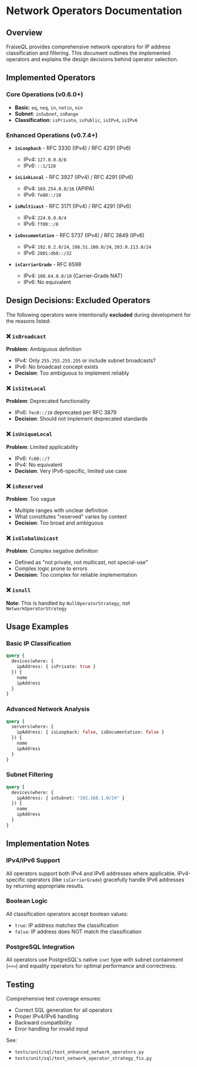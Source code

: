 # Network Operators Documentation

## Overview

FraiseQL provides comprehensive network operators for IP address classification and filtering. This document outlines the implemented operators and explains the design decisions behind operator selection.

## Implemented Operators

### Core Operations (v0.6.0+)

- **Basic**: `eq`, `neq`, `in`, `notin`, `nin`
- **Subnet**: `inSubnet`, `inRange`
- **Classification**: `isPrivate`, `isPublic`, `isIPv4`, `isIPv6`

### Enhanced Operations (v0.7.4+)

- **`isLoopback`** - RFC 3330 (IPv4) / RFC 4291 (IPv6)

  - IPv4: `127.0.0.0/8`
  - IPv6: `::1/128`

- **`isLinkLocal`** - RFC 3927 (IPv4) / RFC 4291 (IPv6)

  - IPv4: `169.254.0.0/16` (APIPA)
  - IPv6: `fe80::/10`

- **`isMulticast`** - RFC 3171 (IPv4) / RFC 4291 (IPv6)

  - IPv4: `224.0.0.0/4`
  - IPv6: `ff00::/8`

- **`isDocumentation`** - RFC 5737 (IPv4) / RFC 3849 (IPv6)

  - IPv4: `192.0.2.0/24`, `198.51.100.0/24`, `203.0.113.0/24`
  - IPv6: `2001:db8::/32`

- **`isCarrierGrade`** - RFC 6598

  - IPv4: `100.64.0.0/10` (Carrier-Grade NAT)
  - IPv6: No equivalent

## Design Decisions: Excluded Operators

The following operators were intentionally **excluded** during development for the reasons listed:

### ❌ `isBroadcast`
**Problem**: Ambiguous definition

- IPv4: Only `255.255.255.255` or include subnet broadcasts?
- IPv6: No broadcast concept exists
- **Decision**: Too ambiguous to implement reliably

### ❌ `isSiteLocal`
**Problem**: Deprecated functionality

- IPv6: `fec0::/10` deprecated per RFC 3879
- **Decision**: Should not implement deprecated standards

### ❌ `isUniqueLocal`
**Problem**: Limited applicability

- IPv6: `fc00::/7`
- IPv4: No equivalent
- **Decision**: Very IPv6-specific, limited use case

### ❌ `isReserved`
**Problem**: Too vague

- Multiple ranges with unclear definition
- What constitutes "reserved" varies by context
- **Decision**: Too broad and ambiguous

### ❌ `isGlobalUnicast`
**Problem**: Complex negative definition

- Defined as "not private, not multicast, not special-use"
- Complex logic prone to errors
- **Decision**: Too complex for reliable implementation

### ❌ `isnull`
**Note**: This is handled by `NullOperatorStrategy`, not `NetworkOperatorStrategy`

## Usage Examples

### Basic IP Classification
```graphql
query {
  devices(where: {
    ipAddress: { isPrivate: true }
  }) {
    name
    ipAddress
  }
}
```

### Advanced Network Analysis
```graphql
query {
  servers(where: {
    ipAddress: { isLoopback: false, isDocumentation: false }
  }) {
    name
    ipAddress
  }
}
```

### Subnet Filtering
```graphql
query {
  devices(where: {
    ipAddress: { inSubnet: "192.168.1.0/24" }
  }) {
    name
    ipAddress
  }
}
```

## Implementation Notes

### IPv4/IPv6 Support
All operators support both IPv4 and IPv6 addresses where applicable. IPv4-specific operators (like `isCarrierGrade`) gracefully handle IPv6 addresses by returning appropriate results.

### Boolean Logic
All classification operators accept boolean values:

- `true`: IP address matches the classification
- `false`: IP address does NOT match the classification

### PostgreSQL Integration
All operators use PostgreSQL's native `inet` type with subnet containment (`<<=`) and equality operators for optimal performance and correctness.

## Testing
Comprehensive test coverage ensures:

- Correct SQL generation for all operators
- Proper IPv4/IPv6 handling
- Backward compatibility
- Error handling for invalid input

See:

- `tests/unit/sql/test_enhanced_network_operators.py`
- `tests/unit/sql/test_network_operator_strategy_fix.py`
